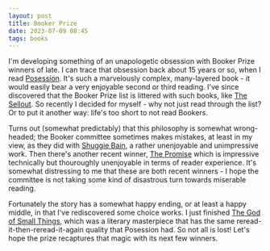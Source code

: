 ```yaml
---
layout: post 
title: Booker Prize
date: 2023-07-09 08:45
tags: books
---
```


I'm developing something of an unapologetic obsession with Booker Prize winners of late. I can trace that obsession back about 15 years or so, when I read [Posession](https://bookshop.org/p/books/possession-a-s-byatt/6726060?ean=9780679735908). It's such a marvelously complex, many-layered book - it would easily bear a very enjoyable second or third reading. I've since discovered that the Booker Prize list is littered with such books, like [The Sellout](https://bookshop.org/p/books/the-sellout-paul-beatty/7419862?ean=9781250808240). So recently I decided for myself - why not just read through the list? Or to put it another way: life's too short to not read Bookers.

<!--more-->

Turns out (somewhat predictably) that this philosophy is somewhat wrong-headed; the Booker committee sometimes makes mistakes, at least in my view, as they did with [Shuggie Bain](https://bookshop.org/p/books/shuggie-bain-a-novel-booker-prize-winner-douglas-stuart/18430404?ean=9780802148506), a rather unenjoyable and unimpressive work. Then there's another recent winner, [The Promise](https://bookshop.org/p/books/the-promise-a-novel-booker-prize-winner-damon-galgut/15042703?ean=9781609456580) which is impressive technically but thouroughly unenjoyable in terms of reader experience. It's somewhat distressing to me that these are both recent winners - I hope the committee is not taking some kind of disastrous turn towards miserable reading.

Fortunately the story has a somewhat happy ending, or at least a happy middle, in that I've rediscovered some choice works. I just finished [The God of Small Things](https://bookshop.org/p/books/the-god-of-small-things-arundhati-roy/11732546?ean=9780812979657), which was a literary masterpiece that has the same reread-it-then-reread-it-again quality that Posession had. So not all is lost! Let's hope the prize recaptures that magic with its next few winners.